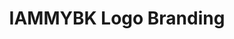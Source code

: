 ---
layout: layouts/post.njk
tags:
- work
title: IAMMYBK Logo Branding
medium: Branding
software: Photoshop and Illustrator
featured_image: "/img/tshirtmockup.jpg"
description: Description - For this project, I learned the introduction techniques to printmaking.
support_images:
 - /img/skullprint.jpg
 - /img/faceprint.jpg
---